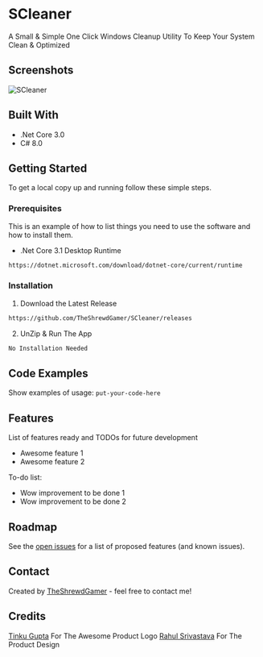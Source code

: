 # SCleaner
A Small &amp; Simple One Click Windows Cleanup Utility To Keep Your System Clean &amp; Optimized

## Screenshots
![SCleaner](https://theshrewdgamer.com/Img/SCleaner/SCleaner%20Lite%202.jpg)

## Built With
* .Net Core 3.0
* C# 8.0

## Getting Started
To get a local copy up and running follow these simple steps.

### Prerequisites

This is an example of how to list things you need to use the software and how to install them.
* .Net Core 3.1 Desktop Runtime
```sh
https://dotnet.microsoft.com/download/dotnet-core/current/runtime
```

### Installation

1. Download the Latest Release
```sh
https://github.com/TheShrewdGamer/SCleaner/releases
```
2. UnZip & Run The App
```sh
No Installation Needed
```

## Code Examples
Show examples of usage:
`put-your-code-here`

## Features
List of features ready and TODOs for future development
* Awesome feature 1
* Awesome feature 2

To-do list:
* Wow improvement to be done 1
* Wow improvement to be done 2

## Roadmap
See the [open issues](https://github.com/TheShrewdGamer/SCleaner/issues) for a list of proposed features (and known issues).

## Contact
Created by [TheShrewdGamer](https://Facebook.com/TheShrewdGamer) - feel free to contact me!

## Credits
[Tinku Gupta](https://www.linkedin.com/in/tinku-gupta/) For The Awesome Product Logo
[Rahul Srivastava](https://www.linkedin.com/in/rahul1994) For The Product Design

